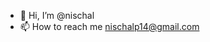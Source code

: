 - 👋 Hi, I’m @nischal
- 📫 How to reach me nischalp14@gmail.com

<!---
nischalp14/nischalp14 is a ✨ special ✨ repository because its `README.md` (this file) appears on your GitHub profile.
You can click the Preview link to take a look at your changes.
--->
